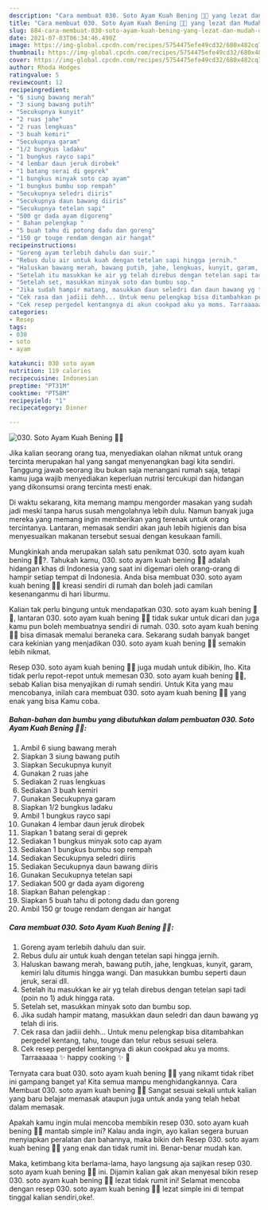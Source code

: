 ```yaml
---
description: "Cara membuat 030. Soto Ayam Kuah Bening 💯💜 yang lezat dan Mudah Dibuat"
title: "Cara membuat 030. Soto Ayam Kuah Bening 💯💜 yang lezat dan Mudah Dibuat"
slug: 884-cara-membuat-030-soto-ayam-kuah-bening-yang-lezat-dan-mudah-dibuat
date: 2021-07-03T06:34:46.490Z
image: https://img-global.cpcdn.com/recipes/5754475efe49cd32/680x482cq70/030-soto-ayam-kuah-bening-💯💜-foto-resep-utama.jpg
thumbnail: https://img-global.cpcdn.com/recipes/5754475efe49cd32/680x482cq70/030-soto-ayam-kuah-bening-💯💜-foto-resep-utama.jpg
cover: https://img-global.cpcdn.com/recipes/5754475efe49cd32/680x482cq70/030-soto-ayam-kuah-bening-💯💜-foto-resep-utama.jpg
author: Rhoda Hodges
ratingvalue: 5
reviewcount: 12
recipeingredient:
- "6 siung bawang merah"
- "3 siung bawang putih"
- "Secukupnya kunyit"
- "2 ruas jahe"
- "2 ruas lengkuas"
- "3 buah kemiri"
- "Secukupnya garam"
- "1/2 bungkus ladaku"
- "1 bungkus rayco sapi"
- "4 lembar daun jeruk dirobek"
- "1 batang serai di geprek"
- "1 bungkus minyak soto cap ayam"
- "1 bungkus bumbu sop rempah"
- "Secukupnya seledri diiris"
- "Secukupnya daun bawang diiris"
- "Secukupnya tetelan sapi"
- "500 gr dada ayam digoreng"
- " Bahan pelengkap "
- "5 buah tahu di potong dadu dan goreng"
- "150 gr touge rendam dengan air hangat"
recipeinstructions:
- "Goreng ayam terlebih dahulu dan suir."
- "Rebus dulu air untuk kuah dengan tetelan sapi hingga jernih."
- "Haluskan bawang merah, bawang putih, jahe, lengkuas, kunyit, garam, kemiri lalu ditumis hingga wangi. Dan masukkan bumbu seperti daun jeruk, serai dll."
- "Setelah itu masukkan ke air yg telah direbus dengan tetelan sapi tadi (poin no 1) aduk hingga rata."
- "Setelah set, masukkan minyak soto dan bumbu sop."
- "Jika sudah hampir matang, masukkan daun seledri dan daun bawang yg telah di iris."
- "Cek rasa dan jadiii dehh... Untuk menu pelengkap bisa ditambahkan pergedel kentang, tahu, touge dan telur rebus sesuai selera."
- "Cek resep pergedel kentangnya di akun cookpad aku ya moms. Tarraaaaaa ✨ happy cooking ✨ 🤗"
categories:
- Resep
tags:
- 030
- soto
- ayam

katakunci: 030 soto ayam 
nutrition: 119 calories
recipecuisine: Indonesian
preptime: "PT31M"
cooktime: "PT58M"
recipeyield: "1"
recipecategory: Dinner

---
```



![030. Soto Ayam Kuah Bening 💯💜](https://img-global.cpcdn.com/recipes/5754475efe49cd32/680x482cq70/030-soto-ayam-kuah-bening-💯💜-foto-resep-utama.jpg)

Jika kalian seorang orang tua, menyediakan olahan nikmat untuk orang tercinta merupakan hal yang sangat menyenangkan bagi kita sendiri. Tanggung jawab seorang ibu bukan saja menangani rumah saja, tetapi kamu juga wajib menyediakan keperluan nutrisi tercukupi dan hidangan yang dikonsumsi orang tercinta mesti enak.

Di waktu  sekarang, kita memang mampu mengorder masakan yang sudah jadi meski tanpa harus susah mengolahnya lebih dulu. Namun banyak juga mereka yang memang ingin memberikan yang terenak untuk orang tercintanya. Lantaran, memasak sendiri akan jauh lebih higienis dan bisa menyesuaikan makanan tersebut sesuai dengan kesukaan famili. 



Mungkinkah anda merupakan salah satu penikmat 030. soto ayam kuah bening 💯💜?. Tahukah kamu, 030. soto ayam kuah bening 💯💜 adalah hidangan khas di Indonesia yang saat ini digemari oleh orang-orang di hampir setiap tempat di Indonesia. Anda bisa membuat 030. soto ayam kuah bening 💯💜 kreasi sendiri di rumah dan boleh jadi camilan kesenanganmu di hari liburmu.

Kalian tak perlu bingung untuk mendapatkan 030. soto ayam kuah bening 💯💜, lantaran 030. soto ayam kuah bening 💯💜 tidak sukar untuk dicari dan juga kamu pun boleh membuatnya sendiri di rumah. 030. soto ayam kuah bening 💯💜 bisa dimasak memalui beraneka cara. Sekarang sudah banyak banget cara kekinian yang menjadikan 030. soto ayam kuah bening 💯💜 semakin lebih nikmat.

Resep 030. soto ayam kuah bening 💯💜 juga mudah untuk dibikin, lho. Kita tidak perlu repot-repot untuk memesan 030. soto ayam kuah bening 💯💜, sebab Kalian bisa menyajikan di rumah sendiri. Untuk Kita yang mau mencobanya, inilah cara membuat 030. soto ayam kuah bening 💯💜 yang enak yang bisa Kamu coba.

<!--inarticleads1-->

##### Bahan-bahan dan bumbu yang dibutuhkan dalam pembuatan 030. Soto Ayam Kuah Bening 💯💜:

1. Ambil 6 siung bawang merah
1. Siapkan 3 siung bawang putih
1. Siapkan Secukupnya kunyit
1. Gunakan 2 ruas jahe
1. Sediakan 2 ruas lengkuas
1. Sediakan 3 buah kemiri
1. Gunakan Secukupnya garam
1. Siapkan 1/2 bungkus ladaku
1. Ambil 1 bungkus rayco sapi
1. Gunakan 4 lembar daun jeruk dirobek
1. Siapkan 1 batang serai di geprek
1. Sediakan 1 bungkus minyak soto cap ayam
1. Sediakan 1 bungkus bumbu sop rempah
1. Sediakan Secukupnya seledri diiris
1. Sediakan Secukupnya daun bawang diiris
1. Gunakan Secukupnya tetelan sapi
1. Sediakan 500 gr dada ayam digoreng
1. Siapkan  Bahan pelengkap :
1. Siapkan 5 buah tahu di potong dadu dan goreng
1. Ambil 150 gr touge rendam dengan air hangat




<!--inarticleads2-->

##### Cara membuat 030. Soto Ayam Kuah Bening 💯💜:

1. Goreng ayam terlebih dahulu dan suir.
1. Rebus dulu air untuk kuah dengan tetelan sapi hingga jernih.
1. Haluskan bawang merah, bawang putih, jahe, lengkuas, kunyit, garam, kemiri lalu ditumis hingga wangi. Dan masukkan bumbu seperti daun jeruk, serai dll.
1. Setelah itu masukkan ke air yg telah direbus dengan tetelan sapi tadi (poin no 1) aduk hingga rata.
1. Setelah set, masukkan minyak soto dan bumbu sop.
1. Jika sudah hampir matang, masukkan daun seledri dan daun bawang yg telah di iris.
1. Cek rasa dan jadiii dehh... Untuk menu pelengkap bisa ditambahkan pergedel kentang, tahu, touge dan telur rebus sesuai selera.
1. Cek resep pergedel kentangnya di akun cookpad aku ya moms. Tarraaaaaa ✨ happy cooking ✨ 🤗




Ternyata cara buat 030. soto ayam kuah bening 💯💜 yang nikamt tidak ribet ini gampang banget ya! Kita semua mampu menghidangkannya. Cara Membuat 030. soto ayam kuah bening 💯💜 Sangat sesuai sekali untuk kalian yang baru belajar memasak ataupun juga untuk anda yang telah hebat dalam memasak.

Apakah kamu ingin mulai mencoba membikin resep 030. soto ayam kuah bening 💯💜 mantab simple ini? Kalau anda ingin, ayo kalian segera buruan menyiapkan peralatan dan bahannya, maka bikin deh Resep 030. soto ayam kuah bening 💯💜 yang enak dan tidak rumit ini. Benar-benar mudah kan. 

Maka, ketimbang kita berlama-lama, hayo langsung aja sajikan resep 030. soto ayam kuah bening 💯💜 ini. Dijamin kalian gak akan menyesal bikin resep 030. soto ayam kuah bening 💯💜 lezat tidak rumit ini! Selamat mencoba dengan resep 030. soto ayam kuah bening 💯💜 lezat simple ini di tempat tinggal kalian sendiri,oke!.

